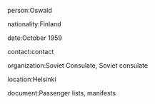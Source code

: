 person:Oswald

nationality:Finland

date:October 1959

contact:contact

organization:Soviet Consulate, Soviet consulate

location:Helsinki

document:Passenger lists, manifests

